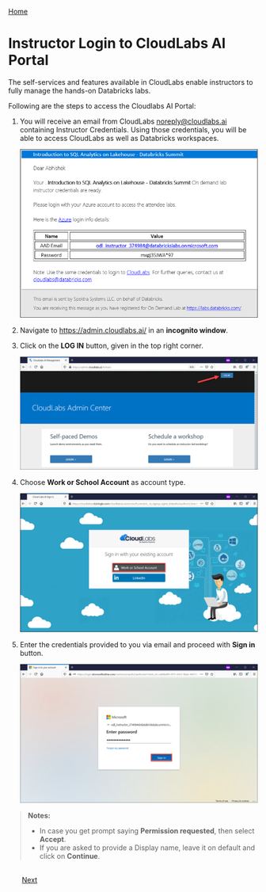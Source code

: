 [Home](./../README.md)

# Instructor Login to CloudLabs AI Portal 

The self-services and features available in CloudLabs enable instructors to fully manage the hands-on Databricks labs. 

Following are the steps to access the Cloudlabs AI Portal:

1. You will receive an email from CloudLabs <noreply@cloudlabs.ai> containing Instructor Credentials. Using those credentials, you will be able to access CloudLabs as well as Databricks workspaces.

   ![](media/image00.png)

2. Navigate to <https://admin.cloudlabs.ai/> in an **incognito window**. 

3. Click on the **LOG IN** button, given in the top right corner.

   ![](media/image01.png)

4. Choose **Work or School Account** as account type.
    
   ![](media/image02.png) 
    
5. Enter the credentials provided to you via email and proceed with **Sign in** button.

   ![](media/image03.png) 
  
> **Notes:** 
> - In case you get prompt saying **Permission requested**, then select **Accept**.
> - If you are asked to provide a Display name, leave it on default and click on **Continue**.
>  
 

&nbsp;&nbsp;&nbsp;&nbsp;&nbsp;&nbsp;&nbsp;&nbsp;&nbsp;&nbsp;&nbsp;&nbsp;&nbsp;&nbsp;&nbsp;&nbsp;&nbsp;&nbsp;&nbsp;&nbsp;&nbsp;&nbsp;&nbsp;&nbsp;&nbsp;&nbsp;&nbsp;&nbsp;&nbsp;&nbsp;&nbsp;&nbsp;&nbsp;&nbsp;&nbsp;&nbsp;&nbsp;&nbsp;&nbsp;&nbsp;&nbsp;&nbsp;&nbsp;&nbsp;&nbsp;&nbsp;&nbsp;&nbsp;&nbsp;&nbsp;&nbsp;&nbsp;&nbsp;&nbsp;&nbsp;&nbsp;&nbsp;&nbsp;&nbsp;&nbsp;&nbsp;&nbsp;&nbsp;&nbsp;&nbsp;&nbsp;&nbsp;&nbsp;&nbsp;&nbsp;&nbsp;&nbsp;&nbsp;&nbsp;&nbsp;&nbsp;&nbsp;&nbsp;&nbsp;&nbsp;&nbsp;&nbsp;&nbsp;&nbsp;&nbsp;&nbsp;&nbsp;&nbsp;&nbsp;&nbsp;&nbsp;&nbsp;&nbsp;&nbsp;&nbsp;&nbsp;&nbsp;&nbsp;&nbsp;&nbsp;&nbsp;&nbsp;&nbsp;&nbsp;&nbsp;&nbsp;&nbsp;&nbsp;&nbsp;&nbsp;&nbsp;&nbsp;&nbsp;&nbsp;&nbsp;&nbsp;&nbsp;&nbsp;&nbsp;&nbsp;&nbsp;&nbsp;&nbsp;&nbsp;&nbsp;&nbsp;&nbsp;&nbsp;&nbsp;&nbsp;&nbsp;&nbsp;&nbsp;&nbsp;&nbsp;[Next](./Manage-On-Demand-Labs-readme.md)
